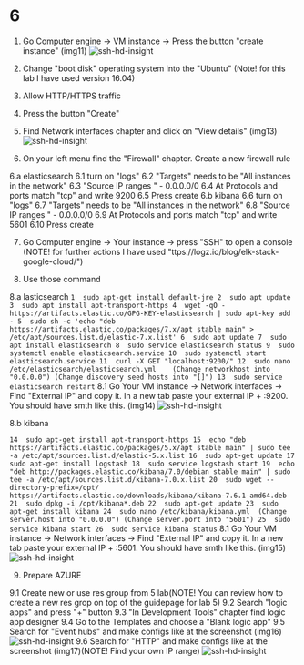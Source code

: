 

# 6
1. Go Computer engine -> VM instance  -> Press the button "create instance" (img11)
![ssh-hd-insight](../img/11.png)
2. Change "boot disk" operating system into the "Ubuntu" (Note! for this lab I have used version 16.04)
3. Allow HTTP/HTTPS traffic 
4. Press the button "Create"

5. Find Network interfaces chapter and click on "View details" (img13)
![ssh-hd-insight](../img/13.png)

6. On your left menu find the "Firewall" chapter. Create a new firewall rule 

6.a elasticsearch
6.1 turn on "logs"
6.2 "Targets" needs to be "All instances in the network"
6.3 "Source IP ranges " - 0.0.0.0/0
6.4 At Protocols and ports match "tcp" and write 9200
6.5 Press create 
6.b kibana
6.6 turn on "logs"
6.7 "Targets" needs to be "All instances in the network"
6.8 "Source IP ranges " - 0.0.0.0/0
6.9 At Protocols and ports match "tcp" and write 5601
6.10 Press create 
 
7. Go Computer engine -> Your instance -> press "SSH" to open a console (NOTE! for further actions I have used "ttps://logz.io/blog/elk-stack-google-cloud/")

8. Use those command 

8.a lasticsearch
`
1  sudo apt-get install default-jre
2  sudo apt update
3  sudo apt install apt-transport-https
4  wget -qO - https://artifacts.elastic.co/GPG-KEY-elasticsearch | sudo apt-key add -
5  sudo sh -c 'echo "deb https://artifacts.elastic.co/packages/7.x/apt stable main" > /etc/apt/sources.list.d/elastic-7.x.list'
6  sudo apt update
7  sudo apt install elasticsearch
8  sudo service elasticsearch status
9  sudo systemctl enable elasticsearch.service
10  sudo systemctl start elasticsearch.service
11  curl -X GET "localhost:9200/"
12  sudo nano /etc/elasticsearch/elasticsearch.yml   
(Change networkhost into "0.0.0.0")
(Change discovery seed hosts into "[]")
13  sudo service elasticsearch restart
`
8.1 Go Your VM instance -> Network interfaces -> Find "External IP" and copy it. In a new tab paste your external IP + :9200. 
You should have smth like this. (img14)
![ssh-hd-insight](../img/14.png)


8.b kibana

`
14  sudo apt-get install apt-transport-https
15  echo "deb https://artifacts.elastic.co/packages/5.x/apt stable main" | sudo tee -a /etc/apt/sources.list.d/elastic-5.x.list
16  sudo apt-get update
17  sudo apt-get install logstash
18  sudo service logstash start
19  echo "deb http://packages.elastic.co/kibana/7.0/debian stable main" | sudo tee -a /etc/apt/sources.list.d/kibana-7.0.x.list
20  sudo wget --directory-prefix=/opt/ https://artifacts.elastic.co/downloads/kibana/kibana-7.6.1-amd64.deb
21  sudo dpkg -i /opt/kibana*.deb
22  sudo apt-get update
23  sudo apt-get install kibana
24  sudo nano /etc/kibana/kibana.yml 
(Change server.host into "0.0.0.0")
(Change server.port into "5601")
25  sudo service kibana start
26  sudo service kibana status
`
8.1 Go Your VM instance -> Network interfaces -> Find "External IP" and copy it. In a new tab paste your external IP + :5601. 
   You should have smth like this. (img15)
   ![ssh-hd-insight](../img/15.png)

9. Prepare AZURE

9.1 Create new or use res group from 5 lab(NOTE! You can review how to create a new res grop on top of the guidepage for lab 5)
9.2 Search "logic apps" and press "+" button 
9.3 "In Development Tools" chapter find logic app designer
9.4 Go to the Templates and choose a "Blank logic app"
9.5 Search for "Event hubs" and make configs like at the screenshot (img16)
![ssh-hd-insight](../img/16.png)
9.6 Search for "HTTP" and make configs like at the screenshot (img17)(NOTE! Find your own IP range)
![ssh-hd-insight](../img/17.png)

